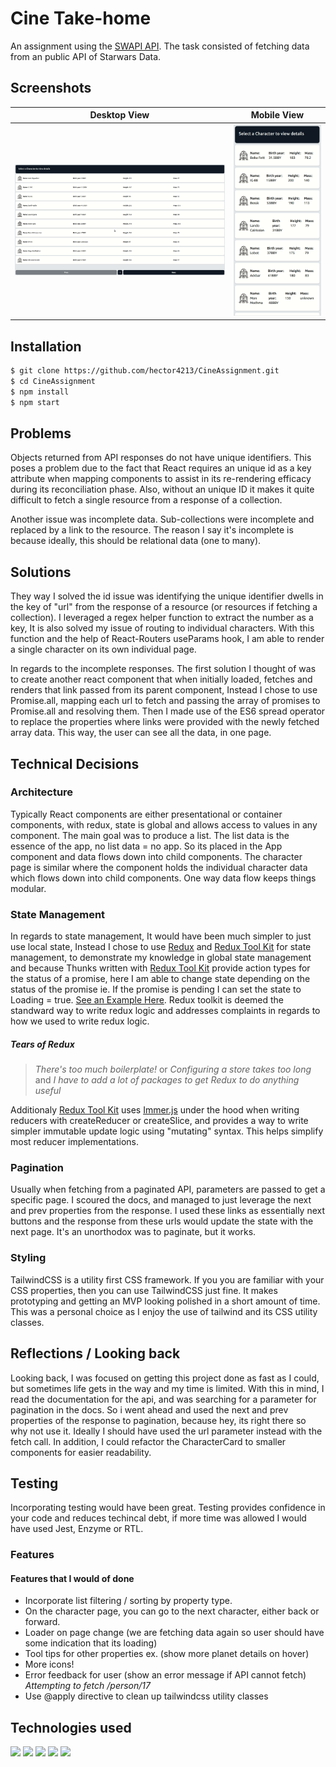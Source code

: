 # Cine Take-home

An assignment using the [SWAPI API](https://swapi.dev). The task consisted of fetching data from an public API of Starwars Data.

## Screenshots

|       Desktop View       |       Mobile View       |
| :----------------------: | :---------------------: |
| ![](/readme/desktop.gif) | ![](/readme/mobile.gif) |

## Installation

```sh
$ git clone https://github.com/hector4213/CineAssignment.git
$ cd CineAssignment
$ npm install
$ npm start
```

## Problems

Objects returned from API responses do not have unique identifiers. This poses a problem due to the fact that React requires an unique id as a key attribute when mapping components to assist in its re-rendering efficacy during its reconciliation phase. Also, without an unique ID it makes it quite difficult to fetch a single resource from a response of a collection.

Another issue was incomplete data. Sub-collections were incomplete and replaced by a link to the resource. The reason I say it's incomplete is because ideally, this should be relational data (one to many).

## Solutions

They way I solved the id issue was identifying the unique identifier dwells in the key of "url" from the response of a resource (or resources if fetching a collection). I leveraged a regex helper function to extract the number as a key, It is also solved my issue of routing to individual characters. With this function and the help of React-Routers useParams hook, I am able to render a single character on its own individual page.

In regards to the incomplete responses. The first solution I thought of was to create another react component that when initially loaded, fetches and renders that link passed from its parent component, Instead I chose to use Promise.all, mapping each url to fetch and passing the array of promises to Promise.all and resolving them. Then I made use of the ES6 spread operator to replace the properties where links were provided with the newly fetched array data. This way, the user can see all the data, in one page.

## Technical Decisions

### Architecture

Typically React components are either presentational or container components, with redux, state is global and allows access to values in any component. The main goal was to produce a list. The list data is the essence of the app, no list data = no app. So its placed in the App component and data flows down into child components. The character page is similar where the component holds the individual character data which flows down into child components. One way data flow keeps things modular.

### State Management

In regards to state management, It would have been much simpler to just use local state, Instead I chose to use [Redux](https://redux.js.org/) and [Redux Tool Kit](https://redux-toolkit.js.org/) for state management, to demonstrate my knowledge in global state management and because Thunks written with [Redux Tool Kit](https://redux-toolkit.js.org/) provide action types for the status of a promise, here I am able to change state depending on the status of the promise ie. If the promise is pending I can set the state to Loading = true. [See an Example Here](https://redux-toolkit.js.org/api/createAsyncThunk#examples). Redux toolkit is deemed the standward way to write redux logic and addresses complaints in regards to how we used to write redux logic.

##### Tears of Redux

> _There's too much boilerplate!_ or
> _Configuring a store takes too long_ and
> _I have to add a lot of packages to get Redux to do anything useful_

Additionaly [Redux Tool Kit](https://redux-toolkit.js.org/) uses [Immer.js](https://immerjs.github.io/immer/) under the hood when writing reducers with createReducer or createSlice, and provides a way to write simpler immutable update logic using "mutating" syntax. This helps simplify most reducer implementations.

### Pagination

Usually when fetching from a paginated API, parameters are passed to get a specific page. I scoured the docs, and managed to just leverage the next and prev properties from the response. I used these links as essentially next buttons and the response from these urls would update the state with the next page. It's an unorthodox was to paginate, but it works.

### Styling

TailwindCSS is a utility first CSS framework. If you you are familiar with your CSS properties, then you can use TailwindCSS just fine. It makes prototyping and getting an MVP looking polished in a short amount of time. This was a personal choice as I enjoy the use of tailwind and its CSS utility classes.

## Reflections / Looking back

Looking back, I was focused on getting this project done as fast as I could, but sometimes life gets in the way and my time is limited. With this in mind, I read the documentation for the api, and was searching for a parameter for pagination in the docs. So i went ahead and used the next and prev properties of the response to pagination, because hey, its right there so why not use it. Ideally I should have used the url parameter instead with the fetch call. In addition, I could refactor the CharacterCard to smaller components for easier readability.

## Testing

Incorporating testing would have been great. Testing provides confidence in your code and reduces techincal debt, if more time was allowed I would have used Jest, Enzyme or RTL.

### Features

#### Features that I would of done

- Incorporate list filtering / sorting by property type.
- On the character page, you can go to the next character, either back or forward.
- Loader on page change (we are fetching data again so user should have some indication that its loading)
- Tool tips for other properties ex. (show more planet details on hover)
- More icons!
- Error feedback for user (show an error message if API cannot fetch) _Attempting to fetch /person/17_
- Use @apply directive to clean up tailwindcss utility classes

## Technologies used

[<img src='https://img.icons8.com/color/344/javascript.png' height='100'>]() [<img src='https://cdn.iconscout.com/icon/free/png-256/react-3-1175109.png' height='100'>]() [<img src='https://d2eip9sf3oo6c2.cloudfront.net/tags/images/000/000/386/square_256/redux.png' height='100'>]() [<img src='https://cdn-media-1.freecodecamp.org/images/1*TKvlTeNqtkp1s-eVB5Hrvg@2x.png' height='100'>]() [<img src='https://refactoringui.nyc3.cdn.digitaloceanspaces.com/tailwind-logo.svg' height='100'>]()
